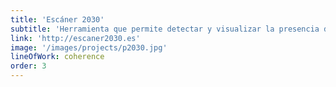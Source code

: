 ```yaml
---
title: 'Escáner 2030'
subtitle: 'Herramienta que permite detectar y visualizar la presencia de los diferentes Objetivos de Desarrollo Sostenible (ODS) en cualquier texto'
link: 'http://escaner2030.es'
image: '/images/projects/p2030.jpg'
lineOfWork: coherence
order: 3
---
```

